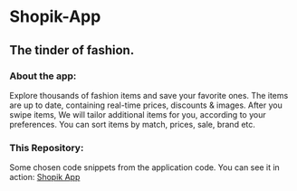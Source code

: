 # Shopik-App
## The tinder of fashion.

### About the app:
Explore thousands of fashion items and save your favorite ones.
The items are up to date, containing real-time prices, discounts & images.
After you swipe items, We will tailor additional items for you, according to your preferences.
You can sort items by match, prices, sale, brand etc.

### This Repository:
Some chosen code snippets from the application code.
You can see it in action: <a href="https://play.google.com/store/apps/details?id=com.eitan.shopik">Shopik App</a>
